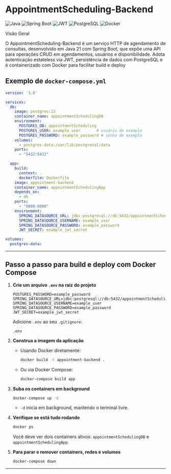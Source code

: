 ﻿# AppointmentScheduling-Backend
![Java](https://img.shields.io/badge/Java-21-blue) 
![Spring Boot](https://img.shields.io/badge/Spring%20Boot-green) 
![JWT](https://img.shields.io/badge/JWT-auth-orange) 
![PostgreSQL](https://img.shields.io/badge/PostgreSQL-14-blue)
![Docker](https://img.shields.io/badge/Docker-container-blue)

Visão Geral

O AppointmentScheduling-Backend é um serviço HTTP de agendamento de consultas, desenvolvido em Java 21 com Spring Boot, que expõe uma API para operações CRUD em agendamentos, usuários e disponibilidade. Adota autenticação estateless via JWT, persistência de dados com PostgreSQL e é containerizado com Docker para facilitar build e deploy



## Exemplo de `docker-compose.yml` 

```yaml
version: '3.8'

services:
  db:
    image: postgres:13
    container_name: appointmentSchedulingDB
    environment:
      POSTGRES_DB: appointmentScheduling
      POSTGRES_USER: example_user       # usuário de exemplo
      POSTGRES_PASSWORD: example_password # senha de exemplo
    volumes:
      - postgres-data:/var/lib/postgresql/data
    ports:
      - "5432:5432"

  app:
    build:
      context: .
      dockerfile: Dockerfile
    image: appointment-backend
    container_name: appointmentSchedulingApp
    depends_on:
      - db
    ports:
      - "8080:8080"
    environment:
      SPRING_DATASOURCE_URL: jdbc:postgresql://db:5432/appointmentScheduling
      SPRING_DATASOURCE_USERNAME: example_user
      SPRING_DATASOURCE_PASSWORD: example_password
      JWT_SECRET: example_jwt_secret

volumes:
  postgres-data:
```


---

## Passo a passo para build e deploy com Docker Compose

1. **Crie um arquivo `.env` na raiz do projeto** 

   ```dotenv
   POSTGRES_PASSWORD=example_password
   SPRING_DATASOURCE_URL=jdbc:postgresql://db:5432/appointmentScheduling
   SPRING_DATASOURCE_USERNAME=example_user
   SPRING_DATASOURCE_PASSWORD=example_password
   JWT_SECRET=example_jwt_secret
   ```

   Adicione `.env` ao seu `.gitignore`:

   ```gitignore
   .env
   ```

2. **Construa a imagem da aplicação**

   * Usando Docker diretamente:

     ```bash
     docker build -t appointment-backend .
     ```
   * Ou via Docker Compose:

     ```bash
     docker-compose build app
     ```

3. **Suba os containers em background**

   ```bash
   docker-compose up -d
   ```

   * `-d` inicia em background, mantendo o terminal livre.

4. **Verifique se está tudo rodando**

   ```bash
   docker ps
   ```

   Você deve ver dois containers ativos: `appointmentSchedulingDB` e `appointmentSchedulingApp`.

5. **Para parar e remover containers, redes e volumes**

   ```bash
   docker-compose down
   ```

---

